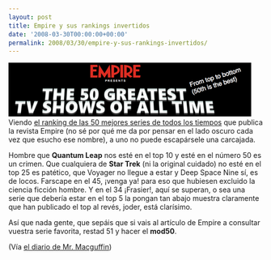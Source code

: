 ```yaml
---
layout: post
title: Empire y sus rankings invertidos
date: '2008-03-30T00:00:00+00:00'
permalink: 2008/03/30/empire-y-sus-rankings-invertidos/
---
```

<img src="/assets/zz5642373c.png" alt="" title="Empire y sus rankings" width="480" height="107" class="centro_borde" />
Viendo <a href="http://www.empireonline.com/50greatesttv/default.asp?tv=50">el ranking de las 50 mejores series de todos los tiempos</a> que publica la revista Empire (no sé por qué me da por pensar en el lado oscuro cada vez que esucho ese nombre), a uno no puede escapársele una carcajada. 

Hombre que <strong>Quantum Leap</strong> nos esté en el top 10 y esté en el número 50 es un crimen. Que cualquiera de <strong>Star Trek</strong> (ni la original cuidado) no esté en el top 25 es patético, que Voyager no llegue a estar y Deep Space Nine sí, es de locos. Farscape en el 45, ¡venga ya! para eso que hubiesen excluido la ciencia ficción hombre. Y en el 34 ¡Frasier!, aquí se superan, o sea una serie que debería estar en el top 5 la pongan tan abajo muestra claramente que han publicado el top al revés, joder, está clarísimo.

Así que nada gente, que sepáis que si vais al artículo de Empire a consultar vuestra serie favorita, restad 51 y hacer el <strong>mod50</strong>. 

(Vía <a href="http://mrmacguffin.blogspot.com/2008/03/50-series.html">el diario de Mr. Macguffin</a>)
